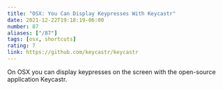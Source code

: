 ```yaml
---
title: "OSX: You Can Display Keypresses With Keycastr"
date: 2021-12-22T19:18:19-06:00
number: 87
aliases: ["/87"]
tags: [osx, shortcuts]
rating: 7
link: https://github.com/keycastr/keycastr
---
```


On OSX you can display keypresses on the screen with the open-source application
Keycastr.

